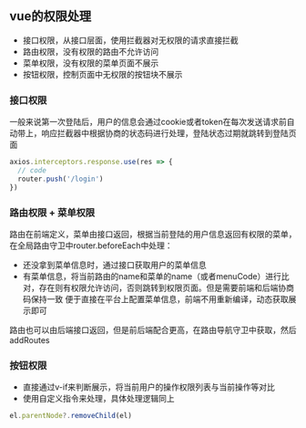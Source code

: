 ## vue的权限处理
- 接口权限，从接口层面，使用拦截器对无权限的请求直接拦截
- 路由权限，没有权限的路由不允许访问
- 菜单权限，没有权限的菜单页面不展示
- 按钮权限，控制页面中无权限的按钮块不展示

### 接口权限
一般来说第一次登陆后，用户的信息会通过cookie或者token在每次发送请求前自动带上，响应拦截器中根据协商的状态码进行处理，登陆状态过期就跳转到登陆页面
```js
axios.interceptors.response.use(res => {
  // code
  router.push('/login')
})
```

### 路由权限 + 菜单权限
路由在前端定义，菜单由接口返回，根据当前登陆的用户信息返回有权限的菜单，在全局路由守卫中router.beforeEach中处理：
  - 还没拿到菜单信息时，通过接口获取用户的菜单信息
  - 有菜单信息，将当前路由的name和菜单的name（或者menuCode）进行比对，存在则有权限允许访问，否则跳转到权限页面。但是需要前端和后端协商码保持一致
便于直接在平台上配置菜单信息，前端不用重新编译，动态获取展示即可

路由也可以由后端接口返回，但是前后端配合更高，在路由导航守卫中获取，然后addRoutes

### 按钮权限
- 直接通过v-if来判断展示，将当前用户的操作权限列表与当前操作等对比
- 使用自定义指令来处理，具体处理逻辑同上
```js
el.parentNode?.removeChild(el)
```